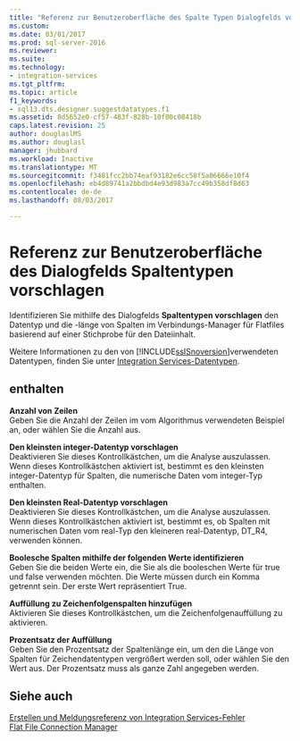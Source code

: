 ```yaml
---
title: "Referenz zur Benutzeroberfläche des Spalte Typen Dialogfelds vorschlagen | Microsoft Docs"
ms.custom: 
ms.date: 03/01/2017
ms.prod: sql-server-2016
ms.reviewer: 
ms.suite: 
ms.technology:
- integration-services
ms.tgt_pltfrm: 
ms.topic: article
f1_keywords:
- sql13.dts.designer.suggestdatatypes.f1
ms.assetid: 8d5652e0-cf57-483f-828b-10f00c08418b
caps.latest.revision: 25
author: douglaslMS
ms.author: douglasl
manager: jhubbard
ms.workload: Inactive
ms.translationtype: MT
ms.sourcegitcommit: f3481fcc2bb74eaf93182e6cc58f5a06666e10f4
ms.openlocfilehash: eb4d89741a2bbdbd4e93d983a7cc49b358df8d63
ms.contentlocale: de-de
ms.lasthandoff: 08/03/2017

---
```

# <a name="suggest-column-types-dialog-box-ui-reference"></a>Referenz zur Benutzeroberfläche des Dialogfelds Spaltentypen vorschlagen
  Identifizieren Sie mithilfe des Dialogfelds **Spaltentypen vorschlagen** den Datentyp und die -länge von Spalten im Verbindungs-Manager für Flatfiles basierend auf einer Stichprobe für den Dateiinhalt.  
  
 Weitere Informationen zu den von [!INCLUDE[ssISnoversion](../../includes/ssisnoversion-md.md)]verwendeten Datentypen, finden Sie unter [Integration Services-Datentypen](../../integration-services/data-flow/integration-services-data-types.md).  
  
## <a name="options"></a>enthalten  
 **Anzahl von Zeilen**  
 Geben Sie die Anzahl der Zeilen im vom Algorithmus verwendeten Beispiel an, oder wählen Sie die Anzahl aus.  
  
 **Den kleinsten integer-Datentyp vorschlagen**  
 Deaktivieren Sie dieses Kontrollkästchen, um die Analyse auszulassen. Wenn dieses Kontrollkästchen aktiviert ist, bestimmt es den kleinsten integer-Datentyp für Spalten, die numerische Daten vom integer-Typ enthalten.  
  
 **Den kleinsten Real-Datentyp vorschlagen**  
 Deaktivieren Sie dieses Kontrollkästchen, um die Analyse auszulassen. Wenn dieses Kontrollkästchen aktiviert ist, bestimmt es, ob Spalten mit numerischen Daten vom real-Typ den kleineren real-Datentyp, DT_R4, verwenden können.  
  
 **Boolesche Spalten mithilfe der folgenden Werte identifizieren**  
 Geben Sie die beiden Werte ein, die Sie als die booleschen Werte für true und false verwenden möchten. Die Werte müssen durch ein Komma getrennt sein. Der erste Wert repräsentiert True.  
  
 **Auffüllung zu Zeichenfolgenspalten hinzufügen**  
 Aktivieren Sie dieses Kontrollkästchen, um die Zeichenfolgenauffüllung zu aktivieren.  
  
 **Prozentsatz der Auffüllung**  
 Geben Sie den Prozentsatz der Spaltenlänge ein, um den die Länge von Spalten für Zeichendatentypen vergrößert werden soll, oder wählen Sie den Wert aus. Der Prozentsatz muss als ganze Zahl angegeben werden.  
  
## <a name="see-also"></a>Siehe auch  
 [Erstellen und Meldungsreferenz von Integration Services-Fehler](../../integration-services/integration-services-error-and-message-reference.md)   
 [Flat File Connection Manager](../../integration-services/connection-manager/flat-file-connection-manager.md)  
  
  

